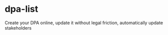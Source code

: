 # dpa-list
Create your DPA online, update it without legal friction, automatically update stakeholders
